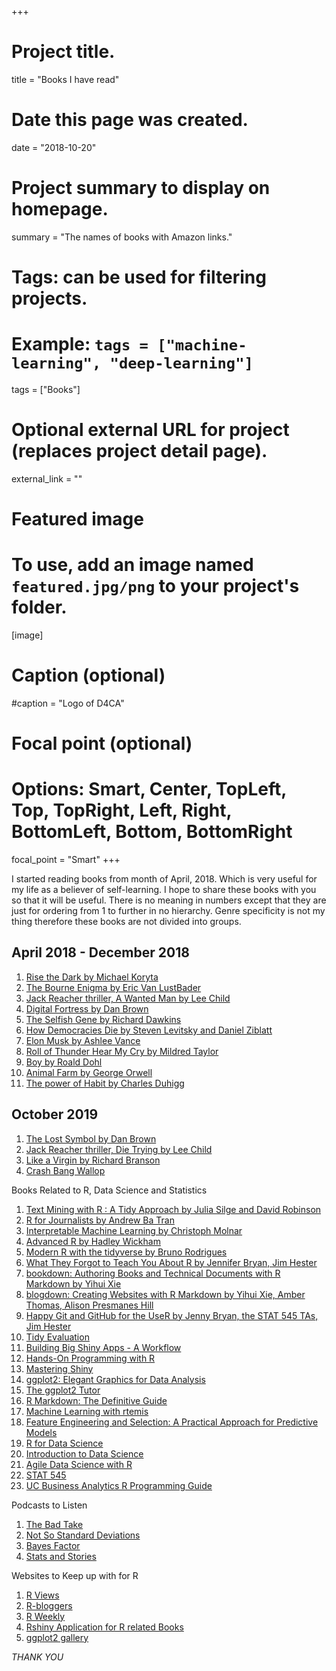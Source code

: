 +++
# Project title.
title = "Books I have read"

# Date this page was created.
date = "2018-10-20"

# Project summary to display on homepage.
summary = "The names of books with Amazon links."

# Tags: can be used for filtering projects.
# Example: `tags = ["machine-learning", "deep-learning"]`
tags = ["Books"]

# Optional external URL for project (replaces project detail page).
external_link = ""

# Featured image
# To use, add an image named `featured.jpg/png` to your project's folder. 
[image]
  # Caption (optional)
  #caption = "Logo of D4CA"
  
  # Focal point (optional)
  # Options: Smart, Center, TopLeft, Top, TopRight, Left, Right, BottomLeft, Bottom, BottomRight
  focal_point = "Smart"
+++

I started reading books from month of April, 2018. Which is very useful for my life as a believer of 
self-learning. I hope to share these books with you so that it will be useful. There is no meaning in 
numbers except that they are just for ordering from 1 to further in no hierarchy. Genre specificity
is not my thing therefore these books are not divided into groups. 

## April 2018 - December 2018

1. [Rise the Dark by Michael Koryta](https://www.amazon.com/gp/product/0316293865/ref=dbs_a_def_rwt_hsch_vapi_taft_p1_i1)
2. [The Bourne Enigma by Eric Van LustBader](https://www.amazon.com/Robert-Ludlums-Bourne-Enigma-Jason/dp/1455597953)
3. [Jack Reacher thriller, A Wanted Man by Lee Child](https://www.amazon.com/gp/product/0440246318/ref=dbs_a_def_rwt_bibl_vppi_i26)
4. [Digital Fortress by Dan Brown](https://www.amazon.com/gp/product/0739441671/ref=dbs_a_def_rwt_hsch_vapi_thcv_p1_i9)
5. [The Selfish Gene by Richard Dawkins](https://www.amazon.com/gp/product/0198788606/ref=dbs_a_def_rwt_bibl_vppi_i0)
6. [How Democracies Die by Steven Levitsky and Daniel Ziblatt](https://www.amazon.com/gp/product/1524762938/ref=dbs_a_def_rwt_bibl_vppi_i0)
7. [Elon Musk by Ashlee Vance](https://www.amazon.com/gp/product/0062301233/ref=dbs_a_def_rwt_bibl_vppi_i0)
8. [Roll of Thunder Hear My Cry by Mildred Taylor](https://www.amazon.com/gp/product/0142401129/ref=dbs_a_def_rwt_bibl_vppi_i0)
9. [Boy by Roald Dohl](https://www.amazon.com/gp/product/014241381X/ref=dbs_a_def_rwt_hsch_vapi_tpbk_p1_i10)
10. [Animal Farm by George Orwell](https://www.amazon.com/gp/product/0451526341/ref=dbs_a_def_rwt_hsch_vapi_tpbk_p1_i1)
11. [The power of Habit by Charles Duhigg](https://www.amazon.com/gp/product/081298160X/ref=dbs_a_def_rwt_bibl_vppi_i0)

## October 2019 

1. [The Lost Symbol by Dan Brown](https://www.amazon.com/Lost-Symbol-Robert-Langdon/dp/0307950689/ref=tmm_pap_swatch_0?_encoding=UTF8&qid=&sr=)
2. [Jack Reacher thriller, Die Trying by Lee Child ](https://www.amazon.com/Die-Trying-Lee-Child/dp/0857500058/ref=tmm_pap_swatch_0?_encoding=UTF8&qid=&sr=)
3. [Like a Virgin by Richard Branson](https://www.amazon.com/Like-Virgin-Secrets-Business-School/dp/1591845688/ref=sr_1_1?crid=2B5WHCF9D6HGQ&keywords=like+a+virgin+richard+branson&qid=1571767270&s=books&sprefix=Like+a+virgin+richard%2Cstripbooks-intl-ship%2C349&sr=1-1)
4. [Crash Bang Wallop](https://www.amazon.com/Crash-Bang-Wallop-Financial-Revolution/dp/B01JM8JW0E)

Books Related to R, Data Science and Statistics

1. [Text Mining with R : A Tidy Approach by Julia Silge and David Robinson](https://www.tidytextmining.com/)
2. [R for Journalists by Andrew Ba Tran](http://learn.r-journalism.com/en/)
3. [Interpretable Machine Learning by Christoph Molnar](https://christophm.github.io/interpretable-ml-book/)
4. [Advanced R by Hadley Wickham](https://adv-r.hadley.nz/)
5. [Modern R with the tidyverse by Bruno Rodrigues](https://b-rodrigues.github.io/modern_R/)
6. [What They Forgot to Teach You About R by Jennifer Bryan, Jim Hester](https://rstats.wtf/)
7. [bookdown: Authoring Books and Technical Documents with R Markdown by Yihui Xie](https://bookdown.org/yihui/bookdown/)
8. [blogdown: Creating Websites with R Markdown by Yihui Xie, Amber Thomas, Alison Presmanes Hill](https://bookdown.org/yihui/blogdown/)
9. [Happy Git and GitHub for the UseR by Jenny Bryan, the STAT 545 TAs, Jim Hester](https://happygitwithr.com/)
10. [Tidy Evaluation](https://tidyeval.tidyverse.org/)
11. [Building Big Shiny Apps - A Workflow](https://thinkr-open.github.io/building-shiny-apps-workflow/)
12. [Hands-On Programming with R](https://rstudio-education.github.io/hopr/)
13. [Mastering Shiny](https://mastering-shiny.org/)
14. [ggplot2: Elegant Graphics for Data Analysis](https://ggplot2-book.org/)
15. [The ggplot2 Tutor ](https://ggplot2tutor.com/)
16. [R Markdown: The Definitive Guide](https://bookdown.org/yihui/rmarkdown/)
17. [Machine Learning with rtemis](https://rtemis.netlify.com/index.html)
18. [Feature Engineering and Selection: A Practical Approach for Predictive Models](https://bookdown.org/max/FES/)
19. [R for Data Science](https://r4ds.had.co.nz/)
20. [Introduction to Data Science](https://rafalab.github.io/dsbook/)
21. [Agile Data Science with R](https://edwinth.github.io/ADSwR/)
22. [STAT 545](https://stat545.com/)
23. [UC Business Analytics R Programming Guide](https://uc-r.github.io/)

Podcasts to Listen

1. [The Bad Take](https://thebadtake.com/)
2. [Not So Standard Deviations](http://nssdeviations.com/)
3. [Bayes Factor](https://sites.tufts.edu/hilab/series/the-bayes-factor/)
4. [Stats and Stories](https://statsandstories.net/episodes)

Websites to Keep up with for R

1. [R Views](https://rviews.rstudio.com/)
2. [R-bloggers](https://www.r-bloggers.com/)
3. [R Weekly](https://rweekly.org/)
4. [Rshiny Application for R related Books](https://committedtotape.shinyapps.io/freeR/)
5. [ggplot2 gallery](https://www.ggplot2-exts.org/gallery/)

*THANK YOU*